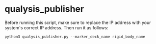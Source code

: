 # qualysis_publisher
Before running this script, make sure to replace the IP address with your system's correct IP address. Then run it as follows:
```
python3 qualysis_publisher.py --marker_deck_name rigid_body_name
```
